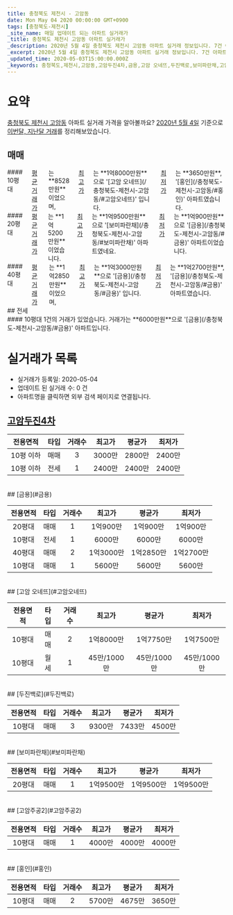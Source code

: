 ```yaml
---
title: 충청북도 제천시 - 고암동
date: Mon May 04 2020 00:00:00 GMT+0900
tags: [충청북도-제천시]
_site_name: 매일 업데이트 되는 아파트 실거래가
_title: 충청북도 제천시 고암동 아파트 실거래가
_description: 2020년 5월 4일 충청북도 제천시 고암동 아파트 실거래 정보입니다. 7건 아파트 정보가 있습니다.
_excerpt: 2020년 5월 4일 충청북도 제천시 고암동 아파트 실거래 정보입니다. 7건 아파트 정보가 있습니다.
_updated_time: 2020-05-03T15:00:00.000Z
_keywords: 충청북도,제천시,고암동,고암두진4차,금용,고암 오네뜨,두진백로,보미파란채,고암주공2,홍인
---
```





# 요약
<ins>충청북도 제천시 고암동</ins> 아파트 실거래 가격을 알아볼까요? <ins>2020년 5월 4일</ins> 기준으로 <ins>이번달, 지난달 거래</ins>를 정리해보았습니다.

## 매매
<div class="container">
<div class="six columns" markdown="1">
#### 10평대
<ins>평균 거래가</ins>는 **8528만원**이었으며, <ins>최고가</ins>는 **1억8000만원**으로 '[고암 오네뜨](/충청북도-제천시-고암동/#고암오네뜨)' 입니다. <ins>최저가</ins>는 **3650만원**, '[홍인](/충청북도-제천시-고암동/#홍인)' 아파트였습니다.
</div>
<div class="six columns" markdown="1">
#### 20평대
<ins>평균 거래가</ins>는 **1억5200만원**이었습니다. <ins>최고가</ins>는 **1억9500만원**으로 '[보미파란채](/충청북도-제천시-고암동/#보미파란채)' 아파트였네요. <ins>최저가</ins>는 **1억900만원**으로 '[금용](/충청북도-제천시-고암동/#금용)' 아파트이었습니다.
</div>
</div>
<div class="container">
<div class="twelve columns" markdown="1">
#### 40평대
<ins>평균 거래가</ins>는 **1억2850만원**이었으며, <ins>최고가</ins>는 **1억3000만원**으로 '[금용](/충청북도-제천시-고암동/#금용)' 입니다. <ins>최저가</ins>는 **1억2700만원**, '[금용](/충청북도-제천시-고암동/#금용)' 아파트였습니다.
</div>
</div>
## 전세
<div class="container">
<div class="twelve columns" markdown="1">
#### 10평대
1건의 거래가 있었습니다. 거래가는 **6000만원**으로 '[금용](/충청북도-제천시-고암동/#금용)' 아파트입니다.
</div>
</div>



# 실거래가 목록
- 실거래가 등록일: 2020-05-04
- 업데이트 된 실거래 수: 0 건
- 아파트명을 클릭하면 외부 검색 페이지로 연결됩니다.

## [고암두진4차](#고암두진4차)

|전용면적|타입|거래수|최고가|평균가|최저가|
|:---:|:---:|:---:|:---:|:---:|:---:|
|10평 이하|<span class="deal-type-1">매매</span>|3|3000만|2800만|2400만|
|10평 이하|<span class="deal-type-2">전세</span>|1|2400만|2400만|2400만|

<br/>
## [금용](#금용)

|전용면적|타입|거래수|최고가|평균가|최저가|
|:---:|:---:|:---:|:---:|:---:|:---:|
|20평대|<span class="deal-type-1">매매</span>|1|1억900만|1억900만|1억900만|
|10평대|<span class="deal-type-2">전세</span>|1|6000만|6000만|6000만|
|40평대|<span class="deal-type-1">매매</span>|2|1억3000만|1억2850만|1억2700만|
|10평대|<span class="deal-type-1">매매</span>|1|5600만|5600만|5600만|

<br/>
## [고암 오네뜨](#고암오네뜨)

|전용면적|타입|거래수|최고가|평균가|최저가|
|:---:|:---:|:---:|:---:|:---:|:---:|
|10평대|<span class="deal-type-1">매매</span>|2|1억8000만|1억7750만|1억7500만|
|10평대|<span class="deal-type-3">월세</span>|1|45만/1000만|45만/1000만|45만/1000만|

<br/>
## [두진백로](#두진백로)

|전용면적|타입|거래수|최고가|평균가|최저가|
|:---:|:---:|:---:|:---:|:---:|:---:|
|10평대|<span class="deal-type-1">매매</span>|3|9300만|7433만|4500만|

<br/>
## [보미파란채](#보미파란채)

|전용면적|타입|거래수|최고가|평균가|최저가|
|:---:|:---:|:---:|:---:|:---:|:---:|
|20평대|<span class="deal-type-1">매매</span>|1|1억9500만|1억9500만|1억9500만|

<br/>
## [고암주공2](#고암주공2)

|전용면적|타입|거래수|최고가|평균가|최저가|
|:---:|:---:|:---:|:---:|:---:|:---:|
|10평대|<span class="deal-type-1">매매</span>|1|4000만|4000만|4000만|

<br/>
## [홍인](#홍인)

|전용면적|타입|거래수|최고가|평균가|최저가|
|:---:|:---:|:---:|:---:|:---:|:---:|
|10평대|<span class="deal-type-1">매매</span>|2|5700만|4675만|3650만|

<br/>



